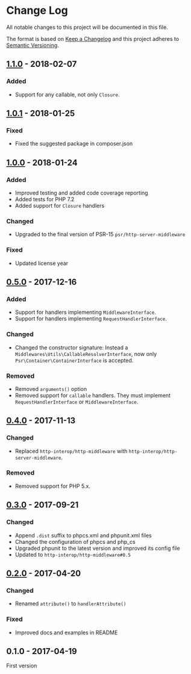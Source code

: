 # Change Log

All notable changes to this project will be documented in this file.

The format is based on [Keep a Changelog](http://keepachangelog.com/) 
and this project adheres to [Semantic Versioning](http://semver.org/).

## [1.1.0] - 2018-02-07

### Added

- Support for any callable, not only `Closure`.

## [1.0.1] - 2018-01-25

### Fixed

- Fixed the suggested package in composer.json

## [1.0.0] - 2018-01-24

### Added

- Improved testing and added code coverage reporting
- Added tests for PHP 7.2
- Added support for `Closure` handlers

### Changed

- Upgraded to the final version of PSR-15 `psr/http-server-middleware`

### Fixed

- Updated license year

## [0.5.0] - 2017-12-16

### Added

- Support for handlers implementing `MiddlewareInterface`.
- Support for handlers implementing `RequestHandlerInterface`.

### Changed

- Changed the constructor signature: Instead a `Middlewares\Utils\CallableResolverInterface`, now only `Psr\Container\ContainerInterface` is accepted.

### Removed

- Removed `arguments()` option
- Removed support for `callable` handlers. They must implement `RequestHandlerInterface` or `MiddlewareInterface`.

## [0.4.0] - 2017-11-13

### Changed

- Replaced `http-interop/http-middleware` with  `http-interop/http-server-middleware`.

### Removed

- Removed support for PHP 5.x.

## [0.3.0] - 2017-09-21

### Changed

- Append `.dist` suffix to phpcs.xml and phpunit.xml files
- Changed the configuration of phpcs and php_cs
- Upgraded phpunit to the latest version and improved its config file
- Updated to `http-interop/http-middleware#0.5`

## [0.2.0] - 2017-04-20

### Changed

- Renamed `attribute()` to `handlerAttribute()`

### Fixed

- Improved docs and examples in README

## 0.1.0 - 2017-04-19

First version

[1.1.0]: https://github.com/middlewares/request-handler/compare/v1.0.1...v1.1.0
[1.0.1]: https://github.com/middlewares/request-handler/compare/v1.0.0...v1.0.1
[1.0.0]: https://github.com/middlewares/request-handler/compare/v0.5.0...v1.0.0
[0.5.0]: https://github.com/middlewares/request-handler/compare/v0.4.0...v0.5.0
[0.4.0]: https://github.com/middlewares/request-handler/compare/v0.3.0...v0.4.0
[0.3.0]: https://github.com/middlewares/request-handler/compare/v0.2.0...v0.3.0
[0.2.0]: https://github.com/middlewares/request-handler/compare/v0.1.0...v0.2.0
